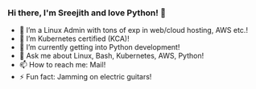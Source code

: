 ### Hi there, I'm Sreejith and love Python! 👋

- 🔭 I’m a Linux Admin with tons of exp in web/cloud hosting, AWS etc.!
- 🌱 I’m Kubernetes certified (KCA)!
- 🌱 I’m currently getting into Python development!
- 💬 Ask me about Linux, Bash, Kubernetes, AWS, Python!
- 📫 How to reach me: Mail!
- ⚡ Fun fact: Jamming on electric guitars!

<!--
**SqueekyMouse/SqueekyMouse** is a ✨ _special_ ✨ repository because its `README.md` (this file) appears on your GitHub profile.

Here are some ideas to get you started:

- 🔭 I’m currently working on ...
- 🌱 I’m currently learning ...
- 👯 I’m looking to collaborate on ...
- 🤔 I’m looking for help with ...
- 💬 Ask me about ...
- 📫 How to reach me: ...
- 😄 Pronouns: ...
- ⚡ Fun fact: ...
-->
